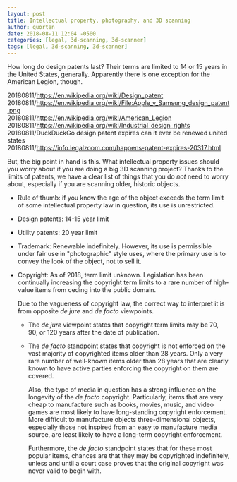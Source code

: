 ```yaml
---
layout: post
title: Intellectual property, photography, and 3D scanning
author: quorten
date: 2018-08-11 12:04 -0500
categories: [legal, 3d-scanning, 3d-scanner]
tags: [legal, 3d-scanning, 3d-scanner]
---
```


How long do design patents last?  Their terms are limited to 14 or 15
years in the United States, generally.  Apparently there is one
exception for the American Legion, though.

20180811/https://en.wikipedia.org/wiki/Design_patent  
20180811/https://en.wikipedia.org/wiki/File:Apple_v_Samsung_design_patent.png  
20180811/https://en.wikipedia.org/wiki/American_Legion  
20180811/https://en.wikipedia.org/wiki/Industrial_design_rights  
20180811/DuckDuckGo design patent expires can it ever be renewed
  united states  
20180811/https://info.legalzoom.com/happens-patent-expires-20317.html

But, the big point in hand is this.  What intellectual property issues
should you worry about if you are doing a big 3D scanning project?
Thanks to the limits of patents, we have a clear list of things that
you do _not_ need to worry about, especially if you are scanning
older, historic objects.

* Rule of thumb: if you know the age of the object exceeds the term
  limit of some intellectual property law in question, its use is
  unrestricted.

* Design patents: 14-15 year limit

* Utility patents: 20 year limit

* Trademark: Renewable indefinitely.  However, its use is permissible
  under fair use in "photographic" style uses, where the primary use
  is to convey the look of the object, not to sell it.

* Copyright: As of 2018, term limit unknown.  Legislation has been
  continually increasing the copyright term limits to a rare number of
  high-value items from ceding into the public domain.

  Due to the vagueness of copyright law, the correct way to interpret
  it is from opposite _de jure_ and _de facto_ viewpoints.

    * The _de jure_ viewpoint states that copyright term limits may be
      70, 90, or 120 years after the date of publication.

    * The _de facto_ standpoint states that copyright is not enforced
      on the vast majority of copyrighted items older than 28 years.
      Only a very rare number of well-known items older than 28 years
      that are clearly known to have active parties enforcing the
      copyright on them are covered.

      Also, the type of media in question has a strong influence on
      the longevity of the _de facto_ copyright.  Particularly, items
      that are very cheap to manufacture such as books, movies, music,
      and video games are most likely to have long-standing copyright
      enforcement.  More difficult to manufacture objects
      three-dimensional objects, especially those not inspired from an
      easy to manufacture media source, are least likely to have a
      long-term copyright enforcement.

      Furthermore, the _de facto_ standpoint states that for these
      most popular items, chances are that they may be copyrighted
      indefinitely, unless and until a court case proves that the
      original copyright was never valid to begin with.
